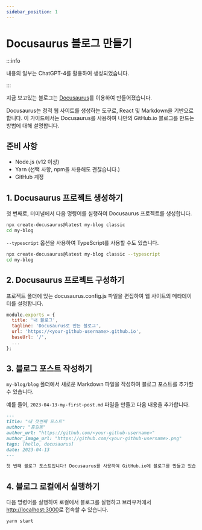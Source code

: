 ```yaml
---
sidebar_position: 1
---
```


# Docusaurus 블로그 만들기

:::info

내용의 일부는 ChatGPT-4를 활용하여 생성되었습니다.

:::

지금 보고있는 블로그는 [Docusaurus](https://docusaurus.io)를 이용하여 만들어졌습니다.

Docusaurus는 정적 웹 사이트를 생성하는 도구로, React 및 Markdown을 기반으로 합니다.
이 가이드에서는 Docusaurus를 사용하여 나만의 GitHub.io 블로그를 만드는 방법에 대해 설명합니다.

## 준비 사항

- Node.js (v12 이상)
- Yarn (선택 사항, npm을 사용해도 괜찮습니다.)
- GitHub 계정

## 1. Docusaurus 프로젝트 생성하기

첫 번째로, 터미널에서 다음 명령어를 실행하여 Docusaurus 프로젝트를 생성합니다.

```bash
npx create-docusaurus@latest my-blog classic
cd my-blog
```

`--typescript` 옵션을 사용하여 TypeScript를 사용할 수도 있습니다.

```bash
npx create-docusaurus@latest my-blog classic --typescript
cd my-blog
```

## 2. Docusaurus 프로젝트 구성하기

프로젝트 폴더에 있는 docusaurus.config.js 파일을 편집하여 웹 사이트의 메타데이터를 설정합니다.

```javascript
module.exports = {
  title: '내 블로그',
  tagline: 'Docusaurus로 만든 블로그',
  url: 'https://<your-github-username>.github.io',
  baseUrl: '/',
  ...
};
```

## 3. 블로그 포스트 작성하기

`my-blog/blog` 폴더에서 새로운 Markdown 파일을 작성하여 블로그 포스트를 추가할 수 있습니다.

예를 들어, `2023-04-13-my-first-post.md` 파일을 만들고 다음 내용을 추가합니다.

```markdown
---
title: "내 첫번째 포스트"
author: "홍길동"
author_url: "https://github.com/<your-github-username>"
author_image_url: "https://github.com/<your-github-username>.png"
tags: [hello, docusaurus]
date: 2023-04-13
---

첫 번째 블로그 포스트입니다! Docusaurus를 사용하여 GitHub.io에 블로그를 만들고 있습니다.
```

## 4. 블로그 로컬에서 실행하기

다음 명령어를 실행하여 로컬에서 블로그를 실행하고 브라우저에서 [http://localhost:3000](http://localhost:3000)로 접속할 수 있습니다.

```bash
yarn start
```
